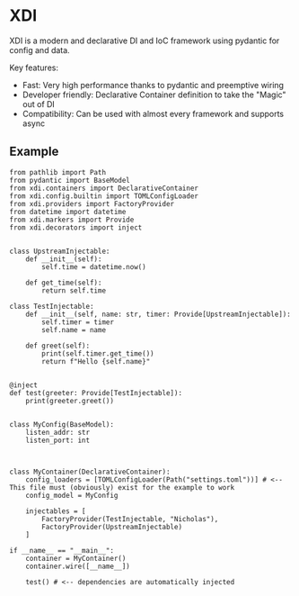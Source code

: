 # XDI

XDI is a modern and declarative DI and IoC framework using pydantic for config and data.

Key features:
- Fast: Very high performance thanks to pydantic and preemptive wiring
- Developer friendly: Declarative Container definition to take the "Magic" out of DI
- Compatibility: Can be used with almost every framework and supports async

## Example
```python3
from pathlib import Path
from pydantic import BaseModel
from xdi.containers import DeclarativeContainer
from xdi.config.builtin import TOMLConfigLoader
from xdi.providers import FactoryProvider
from datetime import datetime
from xdi.markers import Provide
from xdi.decorators import inject


class UpstreamInjectable:
    def __init__(self):
        self.time = datetime.now()

    def get_time(self):
        return self.time

class TestInjectable:
    def __init__(self, name: str, timer: Provide[UpstreamInjectable]):
        self.timer = timer
        self.name = name

    def greet(self):
        print(self.timer.get_time())
        return f"Hello {self.name}"
    
    
@inject
def test(greeter: Provide[TestInjectable]):
    print(greeter.greet())


class MyConfig(BaseModel):
    listen_addr: str
    listen_port: int
    


class MyContainer(DeclarativeContainer):
    config_loaders = [TOMLConfigLoader(Path("settings.toml"))] # <-- This file must (obviously) exist for the example to work
    config_model = MyConfig

    injectables = [
        FactoryProvider(TestInjectable, "Nicholas"),
        FactoryProvider(UpstreamInjectable)
    ]

if __name__ == "__main__":
    container = MyContainer()
    container.wire([__name__])

    test() # <-- dependencies are automatically injected
```